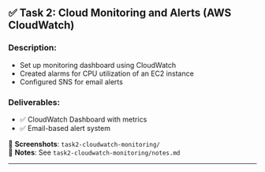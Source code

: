 ## ✅ Task 2: Cloud Monitoring and Alerts (AWS CloudWatch)

### Description:
- Set up monitoring dashboard using CloudWatch
- Created alarms for CPU utilization of an EC2 instance
- Configured SNS for email alerts

### Deliverables:
- ✅ CloudWatch Dashboard with metrics
- ✅ Email-based alert system

📸 **Screenshots**: `task2-cloudwatch-monitoring/`  
📝 **Notes**: See `task2-cloudwatch-monitoring/notes.md`

---
